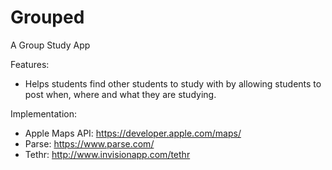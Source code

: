 Grouped
=======

A Group Study App

Features: 

 - Helps students find other students to study with by allowing students to post when, where and what they are studying.
 
 Implementation:
 
 - Apple Maps API: https://developer.apple.com/maps/
 - Parse: https://www.parse.com/
 - Tethr: http://www.invisionapp.com/tethr
